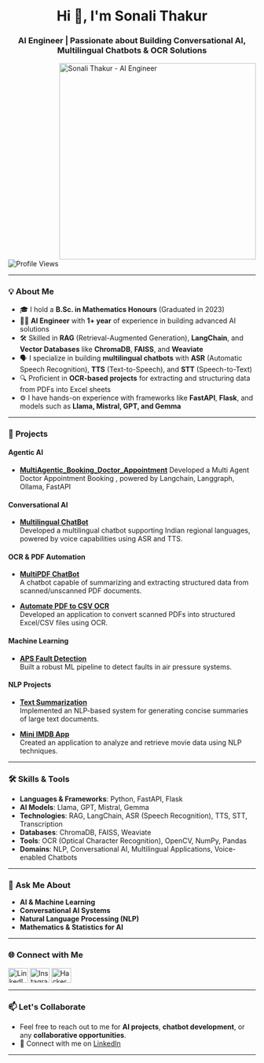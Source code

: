 <h1 align="center">Hi 👋, I'm Sonali Thakur</h1>
<h3 align="center">AI Engineer | Passionate about Building Conversational AI, Multilingual Chatbots & OCR Solutions</h3>

<!-- AI-Generated Image -->
<img align="right" alt="Sonali Thakur - AI Engineer" width="400" src="A_realistic_illustration_of_a_22-year-old_female_A.png">

<p align="left"> <img src="https://komarev.com/ghpvc/?username=sonali123123&label=Profile%20Views&color=0e75b6&style=flat" alt="Profile Views" /> </p>

---

### 💡 **About Me**
- 🎓 I hold a **B.Sc. in Mathematics Honours** (Graduated in 2023)  
- 👩‍💻 **AI Engineer** with **1+ year** of experience in building advanced AI solutions  
- 🛠️ Skilled in **RAG** (Retrieval-Augmented Generation), **LangChain**, and **Vector Databases** like **ChromaDB**, **FAISS**, and **Weaviate**  
- 🗣️ I specialize in building **multilingual chatbots** with **ASR** (Automatic Speech Recognition), **TTS** (Text-to-Speech), and **STT** (Speech-to-Text)  
- 🔍 Proficient in **OCR-based projects** for extracting and structuring data from PDFs into Excel sheets  
- ⚙️ I have hands-on experience with frameworks like **FastAPI**, **Flask**, and models such as **Llama, Mistral, GPT, and Gemma**  

---

### 🚀 **Projects**

#### Agentic AI
- **[MultiAgentic_Booking_Doctor_Appointment](https://github.com/sonali123123/Supervised_MultiAgentic_Booking_Doctor_Appointment)**
    Developed a Multi Agent Doctor Appointment Booking , powered by Langchain, Langgraph, Ollama, FastAPI

#### Conversational AI
- **[Multilingual ChatBot](https://github.com/sonali123123/Multilingual_ChatBot)**  
   Developed a multilingual chatbot supporting Indian regional languages, powered by voice capabilities using ASR and TTS.

 

#### OCR & PDF Automation
- **[MultiPDF ChatBot](https://github.com/sonali123123/MultiPDF_ChatBot)**  
   A chatbot capable of summarizing and extracting structured data from scanned/unscanned PDF documents.  

- **[Automate PDF to CSV OCR](https://github.com/sonali123123/Automate_PDF_to_CSV)**  
   Developed an application to convert scanned PDFs into structured Excel/CSV files using OCR.  

#### Machine Learning
- **[APS Fault Detection](https://github.com/sonali123123/aps-fault-detection)**  
   Built a robust ML pipeline to detect faults in air pressure systems.  

#### NLP Projects
- **[Text Summarization](https://github.com/sonali123123/Text-Summarization-Project)**  
   Implemented an NLP-based system for generating concise summaries of large text documents.  

- **[Mini IMDB App](https://github.com/sonali123123/Mini-IMDB-app)**  
   Created an application to analyze and retrieve movie data using NLP techniques.  

---

### 🛠️ **Skills & Tools**
- **Languages & Frameworks**: Python, FastAPI, Flask  
- **AI Models**: Llama, GPT, Mistral, Gemma  
- **Technologies**: RAG, LangChain, ASR (Speech Recognition), TTS, STT, Transcription  
- **Databases**: ChromaDB, FAISS, Weaviate  
- **Tools**: OCR (Optical Character Recognition), OpenCV, NumPy, Pandas  
- **Domains**: NLP, Conversational AI, Multilingual Applications, Voice-enabled Chatbots  

---

### 💬 **Ask Me About**
- **AI & Machine Learning**  
- **Conversational AI Systems**  
- **Natural Language Processing (NLP)**  
- **Mathematics & Statistics for AI**  

---

### 🌐 **Connect with Me**
<p align="left">
<a href="https://linkedin.com/in/sonali-thakur-443a37241" target="blank"><img align="center" src="https://raw.githubusercontent.com/rahuldkjain/github-profile-readme-generator/master/src/images/icons/Social/linked-in-alt.svg" alt="LinkedIn" height="30" width="40" /></a>
<a href="https://instagram.com/thakur_sonali21" target="blank"><img align="center" src="https://raw.githubusercontent.com/rahuldkjain/github-profile-readme-generator/master/src/images/icons/Social/instagram.svg" alt="Instagram" height="30" width="40" /></a>
<a href="https://www.hackerrank.com/sonalithakur196" target="blank"><img align="center" src="https://raw.githubusercontent.com/rahuldkjain/github-profile-readme-generator/master/src/images/icons/Social/hackerrank.svg" alt="HackerRank" height="30" width="40" /></a>
</p>

---

### 📫 **Let's Collaborate**
- Feel free to reach out to me for **AI projects**, **chatbot development**, or any **collaborative opportunities**.  
- 📧 Connect with me on [LinkedIn](https://www.linkedin.com/in/sonali-thakur-443a37241)  

---


